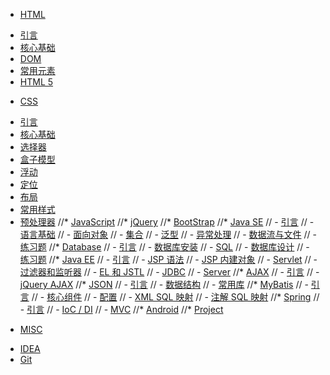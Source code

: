 * [HTML](html/README.md)
 - [引言](html/intro.md)
 - [核心基础](html/basic.md)
 - [DOM](html/dom.md)
 - [常用元素](html/element.md)
 - [HTML 5](html/html5.md)
* [CSS](css/README.md)
 - [引言](css/intro.md)
 - [核心基础](css/basic.md)
 - [选择器](css/selector.md)
 - [盒子模型](css/box_model.md)
 - [浮动](css/float.md)
 - [定位](css/position.md)
 - [布局](css/layout.md)
 - [常用样式](css/style.md)
 - [预处理器](css/preprocessor.md)
//* [JavaScript](javascript/README.md)
//* [jQuery](jquery/README.md)
//* [BootStrap](bootstrap/README.md)
//* [Java SE](javase/README.md)
// - [引言](javase/intro.md)
// - [语言基础](javase/basic.md)
// - [面向对象](javase/oop.md)
// - [集合](javase/collection.md)
// - [泛型](javase/generics.md)
// - [异常处理](javase/exception.md)
// - [数据流与文件](javase/io.md)
// - [练习题](javase/exercise.md)
//* [Database](database/README.md)
// - [引言](database/intro.md)
// - [数据库安装](database/install.md)
// - [SQL](database/sql.md)
// - [数据库设计](database/design.md)
// - [练习题](database/exercise.md)
//* [Java EE](javaee/README.md)
// - [引言](javaee/intro.md)
// - [JSP 语法](javaee/jsp.md)
// - [JSP 内建对象](javaee/implicit_object.md)
// - [Servlet](javaee/servlet.md)
// - [过滤器和监听器](javaee/filter_listener.md)
// - [EL 和 JSTL](javaee/el_jstl.md)
// - [JDBC](javaee/jdbc.md)
// - [Server](javaee/server.md)
//* [AJAX](ajax/README.md)
// - [引言](ajax/intro.md)
// - [jQuery AJAX](ajax/jquery_ajax.md)
//* [JSON](json/README.md)
// - [引言](json/intro.md)
// - [数据结构](json/data_format.md)
// - [常用库](json/lib.md)
//* [MyBatis](mybatis/README.md)
// - [引言](mybatis/intro.md)
// - [核心组件](mybatis/component.md)
// - [配置](mybatis/configuration.md)
// - [XML SQL 映射](mybatis/xml_sql_mapping.md)
// - [注解 SQL 映射](mybatis/annotation_sql_mapping.md)
//* [Spring](spring/README.md)
// - [引言](spring/intro.md)
// - [IoC / DI](spring/ioc_di.md)
// - [MVC](spring/mvc.md)
//* [Android](android/README.md)
//* [Project](project/README.md)
* [MISC](misc/README.md)
 - [IDEA](misc/idea.md)
 - [Git](misc/git.md) 